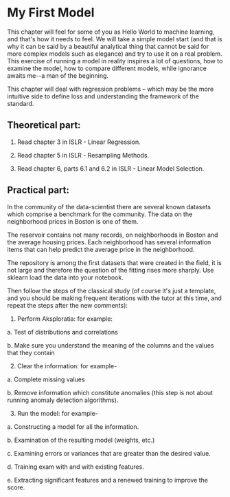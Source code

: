 # My First Model


This chapter will feel for some of you as Hello World to machine learning, and that's how it needs to feel. We will take a simple model start (and that is why it can be said by a beautiful analytical thing that cannot be said for more complex models such as elegance) and try to use it on a real problem.
This exercise of running a model in reality inspires a lot of questions, how to examine the model, how to compare different models, while ignorance awaits me--a man of the beginning.

This chapter will deal with regression problems – which may be the more intuitive side to define loss and understanding the framework of the standard.

## Theoretical part:

1.	Read chapter 3 in ISLR - Linear Regression.

2.	Read chapter 5 in ISLR - Resampling Methods.

3.	Read chapter 6, parts 6.1 and 6.2 in ISLR - Linear Model Selection.

## Practical part:

In the community of the data-scientist there are several known datasets which comprise a benchmark for the community. The data on the neighborhood prices in Boston is one of them.

The reservoir contains not many records, on neighborhoods in Boston and the average housing prices. Each neighborhood has several information items that can help predict the average price in the neighborhood.

The repository is among the first datasets that were created in the field, it is not large and therefore the question of the fitting rises more sharply.
Use sklearn load the data into your notebook.

Then follow the steps of the classical study (of course it's just a template, and you should be making frequent iterations  with the tutor at this time, and repeat the steps  after the new comments):

1.	Perform Aksploratia: for example:

a.	Test of distributions and correlations

b.	Make sure you understand the meaning of the columns and the values that they contain

2.	Clear the information: for example-

a.	Complete missing values

b.	Remove information which constitute anomalies (this step is not about running anomaly detection algorithms).

3.	Run the model: for example-

a.	Constructing a model for all the information.

b.	Examination of the resulting model (weights, etc.)

c.	Examining errors or variances that are greater than the desired value.

d.	Training exam with and with existing features.

e.	Extracting significant features and a renewed training to improve the score.


